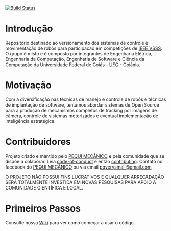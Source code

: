 [![Build Status](https://travis-ci.org/PEQUI-VSSS/VSSS-INF.svg?branch=master)](https://travis-ci.org/PEQUI-VSSS/VSSS-INF)

# Introdução

Repositório destinado ao versionamento dos sistemas de controle e movimentação de robôs para participacao em competições de [IEEE VSSS](http://www.cbrobotica.org/?page_id=81&lang=pt). O grupo é misto e é composto por integrantes de Engenharia Elétrica, Engenharia da Computação, Engenharia de Software e Ciência da Computação da Universidade Federal de Goiás - [UFG](https://www.ufg.br/) - Goiânia.

# Motivação

Com a diversificação nas técnicas de manejo e controle de robôs e técnicas de implantação de software, tentamos abordar sistemas de Open Source para a produção de mecanismos completos de tracking por imagens de câmera, controle de sistemas motorizados e eventual implementação de inteligência estratégica.

# Contribuidores

Projeto criado e mantido pelo [PEQUI MECÂNICO](https://www.facebook.com/NucleoPMec/) e pela comunidade que se dispõe a colaborar.
Leia [code-of-conduct](/CODE_OF_CONDUCT.md) e então [contributing](/CONTRIBUTING.md).
Contato no facebook do [PEQUI MECÂNICO](https://www.facebook.com/NucleoPMec/) ou via email pqverysmall@gmail.com



O PROJETO NÃO POSSUI FINS LUCRATIVOS E QUALQUER ARRECADAÇÃO SERÁ TOTALMENTE INVESTIDA EM NOVAS PESQUISAS PARA APOIO A COMUNIDADE CIENTÍFICA E LOCAL.

# Primeiros Passos

Consulte nossa [Wiki](/wiki) para ver como começar a usar o código.
